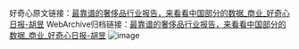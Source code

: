 好奇心原文链接：[最靠谱的奢侈品行业报告，来看看中国部分的数据_商业_好奇心日报-胡昱](https://www.qdaily.com/articles/5635.html)
WebArchive归档链接：[最靠谱的奢侈品行业报告，来看看中国部分的数据_商业_好奇心日报-胡昱](http://web.archive.org/web/20170808073959/http://www.qdaily.com:80/articles/5635.html)
![image](http://ww3.sinaimg.cn/large/007d5XDply1g3w8w7ahhtj30u02nbnk6)